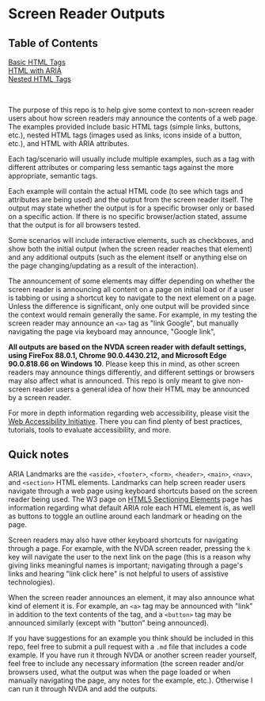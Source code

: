 # Screen Reader Outputs

## Table of Contents
[Basic HTML Tags](https://github.com/thatblindgeye/screenreader-outputs/tree/main/basic%20html%20tags)
<br>
[HTML with ARIA](https://github.com/thatblindgeye/screenreader-outputs/tree/main/html%20with%20aria)
<br>
[Nested HTML Tags](https://github.com/thatblindgeye/screenreader-outputs/tree/main/nested%20html%20tags)

<br>

The purpose of this repo is to help give some context to non-screen reader users about how screen readers may announce the contents of a web page. The examples provided include basic HTML tags (simple links, buttons, etc.), nested HTML tags (images used as links, icons inside of a button, etc.), and HTML with ARIA attributes.

Each tag/scenario will usually include multiple examples, such as a tag with different attributes or comparing less semantic tags against the more appropriate, semantic tags.

Each example will contain the actual HTML code (to see which tags and attributes are being used) and the output from the screen reader itself. The output may state whether the output is for a specific browser only or based on a specific action. If there is no specific browser/action stated, assume that the output is for all browsers tested.

Some scenarios will include interactive elements, such as checkboxes, and show both the initial output (when the screen reader reaches that element) and any additional outputs (such as the element itself or anything else on the page changing/updating as a result of the interaction).

The announcement of some elements may differ depending on whether the screen reader is announcing all content on a page on initial load or if a user is tabbing or using a shortcut key to navigate to the next element on a page. Unless the difference is significant, only one output will be provided since the context would remain generally the same. For example, in my testing the screen reader may announce an `<a>` tag as "link Google", but manually navigating the page via keyboard may announce, "Google link",

**All outputs are based on the NVDA screen reader with default settings, using FireFox 88.0.1, Chrome 90.0.4430.212, and Microsoft Edge 90.0.818.66 on Windows 10**. Please keep this in mind, as other screen readers may announce things differently, and different settings or browsers may also affect what is announced. This repo is only meant to give non-screen reader users a general idea of how their HTML may be announced by a screen reader.

For more in depth information regarding web accessibility, please visit the [Web Accessibility Initiative](https://www.w3.org/WAI/). There you can find plenty of best practices, tutorials, tools to evaluate accessibility, and more.

## Quick notes

ARIA Landmarks are the `<aside>`, `<footer>`, `<form>`, `<header>`, `<main>`, `<nav>`, and `<section>` HTML elements. Landmarks can help screen reader users navigate through a web page using keyboard shortcuts based on the screen reader being used. The W3 page on [HTML5 Sectioning Elements](https://www.w3.org/TR/2017/NOTE-wai-aria-practices-1.1-20171214/examples/landmarks/HTML5.html) page has information regarding what default ARIA role each HTML element is, as well as buttons to toggle an outline around each landmark or heading on the page.

Screen readers may also have other keyboard shortcuts for navigating through a page. For example, with the NVDA screen reader, pressing the `k` key will navigate the user to the next link on the page (this is a reason why giving links meaningful names is important; navigating through a page's links and hearing "link click here" is not helpful to users of assistive technologies).

When the screen reader announces an element, it may also announce what kind of element it is. For example, an `<a>` tag may be announced with "link" in addition to the text contents of the tag, and a `<button>` tag may be announced similarly (except with "button" being announced).

If you have suggestions for an example you think should be included in this repo, feel free to submit a pull request with a `.md` file that includes a code example. If you have run it through NVDA or another screen reader yourself, feel free to include any necessary information (the screen reader and/or browsers used, what the output was when the page loaded or when manually navigating the page, any notes for the example, etc.). Otherwise I can run it through NVDA and add the outputs.
